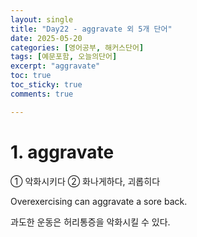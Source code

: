 ```yaml
---
layout: single
title: "Day22 - aggravate 외 5개 단어"
date: 2025-05-20
categories: [영어공부, 해커스단어]
tags: [예문포함, 오늘의단어]
excerpt: "aggravate"
toc: true
toc_sticky: true
comments: true

---
```


# 1. aggravate
① 악화시키다 ② 화나게하다, 괴롭히다

Overexercising can aggravate a sore back.

과도한 운동은 허리통증을 악화시킬 수 있다.
